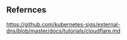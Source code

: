 #

## Refernces

https://github.com/kubernetes-sigs/external-dns/blob/master/docs/tutorials/cloudflare.md
